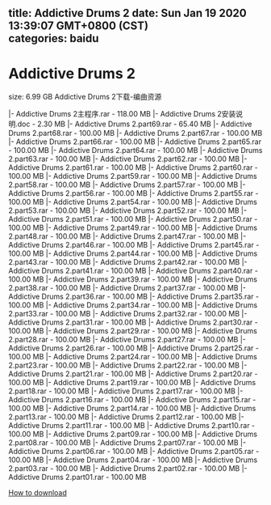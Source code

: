 
title: Addictive Drums 2
date: Sun Jan 19 2020 13:39:07 GMT+0800 (CST)    
categories: baidu
---

# Addictive Drums 2
size: 6.99 GB
 Addictive Drums 2下载-编曲资源
 
|- Addictive Drums 2主程序.rar - 118.00 MB
|- Addictive Drums 2安装说明.doc - 2.30 MB
|- Addictive Drums 2.part69.rar - 65.40 MB
|- Addictive Drums 2.part68.rar - 100.00 MB
|- Addictive Drums 2.part67.rar - 100.00 MB
|- Addictive Drums 2.part66.rar - 100.00 MB
|- Addictive Drums 2.part65.rar - 100.00 MB
|- Addictive Drums 2.part64.rar - 100.00 MB
|- Addictive Drums 2.part63.rar - 100.00 MB
|- Addictive Drums 2.part62.rar - 100.00 MB
|- Addictive Drums 2.part61.rar - 100.00 MB
|- Addictive Drums 2.part60.rar - 100.00 MB
|- Addictive Drums 2.part59.rar - 100.00 MB
|- Addictive Drums 2.part58.rar - 100.00 MB
|- Addictive Drums 2.part57.rar - 100.00 MB
|- Addictive Drums 2.part56.rar - 100.00 MB
|- Addictive Drums 2.part55.rar - 100.00 MB
|- Addictive Drums 2.part54.rar - 100.00 MB
|- Addictive Drums 2.part53.rar - 100.00 MB
|- Addictive Drums 2.part52.rar - 100.00 MB
|- Addictive Drums 2.part51.rar - 100.00 MB
|- Addictive Drums 2.part50.rar - 100.00 MB
|- Addictive Drums 2.part49.rar - 100.00 MB
|- Addictive Drums 2.part48.rar - 100.00 MB
|- Addictive Drums 2.part47.rar - 100.00 MB
|- Addictive Drums 2.part46.rar - 100.00 MB
|- Addictive Drums 2.part45.rar - 100.00 MB
|- Addictive Drums 2.part44.rar - 100.00 MB
|- Addictive Drums 2.part43.rar - 100.00 MB
|- Addictive Drums 2.part42.rar - 100.00 MB
|- Addictive Drums 2.part41.rar - 100.00 MB
|- Addictive Drums 2.part40.rar - 100.00 MB
|- Addictive Drums 2.part39.rar - 100.00 MB
|- Addictive Drums 2.part38.rar - 100.00 MB
|- Addictive Drums 2.part37.rar - 100.00 MB
|- Addictive Drums 2.part36.rar - 100.00 MB
|- Addictive Drums 2.part35.rar - 100.00 MB
|- Addictive Drums 2.part34.rar - 100.00 MB
|- Addictive Drums 2.part33.rar - 100.00 MB
|- Addictive Drums 2.part32.rar - 100.00 MB
|- Addictive Drums 2.part31.rar - 100.00 MB
|- Addictive Drums 2.part30.rar - 100.00 MB
|- Addictive Drums 2.part29.rar - 100.00 MB
|- Addictive Drums 2.part28.rar - 100.00 MB
|- Addictive Drums 2.part27.rar - 100.00 MB
|- Addictive Drums 2.part26.rar - 100.00 MB
|- Addictive Drums 2.part25.rar - 100.00 MB
|- Addictive Drums 2.part24.rar - 100.00 MB
|- Addictive Drums 2.part23.rar - 100.00 MB
|- Addictive Drums 2.part22.rar - 100.00 MB
|- Addictive Drums 2.part21.rar - 100.00 MB
|- Addictive Drums 2.part20.rar - 100.00 MB
|- Addictive Drums 2.part19.rar - 100.00 MB
|- Addictive Drums 2.part18.rar - 100.00 MB
|- Addictive Drums 2.part17.rar - 100.00 MB
|- Addictive Drums 2.part16.rar - 100.00 MB
|- Addictive Drums 2.part15.rar - 100.00 MB
|- Addictive Drums 2.part14.rar - 100.00 MB
|- Addictive Drums 2.part13.rar - 100.00 MB
|- Addictive Drums 2.part12.rar - 100.00 MB
|- Addictive Drums 2.part11.rar - 100.00 MB
|- Addictive Drums 2.part10.rar - 100.00 MB
|- Addictive Drums 2.part09.rar - 100.00 MB
|- Addictive Drums 2.part08.rar - 100.00 MB
|- Addictive Drums 2.part07.rar - 100.00 MB
|- Addictive Drums 2.part06.rar - 100.00 MB
|- Addictive Drums 2.part05.rar - 100.00 MB
|- Addictive Drums 2.part04.rar - 100.00 MB
|- Addictive Drums 2.part03.rar - 100.00 MB
|- Addictive Drums 2.part02.rar - 100.00 MB
|- Addictive Drums 2.part01.rar - 100.00 MB

[How to download](https://bpcam.bemobtrk.com/go/2ceec3aa-1ca2-46d6-b9ff-aaa5c184517c?jno=4367)